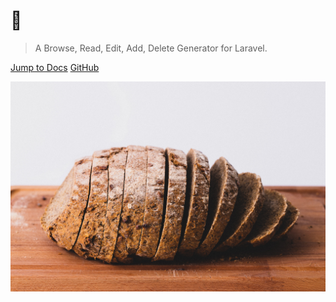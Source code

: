 # 🍞

> A Browse, Read, Edit, Add, Delete Generator for Laravel.

[Jump to Docs](#main)
[GitHub](https://github.com/boldbrush/bread)

![bg](./_media/cover.jpg)